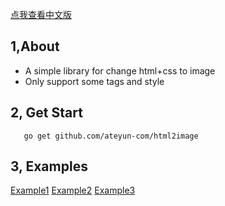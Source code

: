 [点我查看中文版](README.cn.md)

## 1,About
 - A simple library for change html+css to image
 - Only support some tags and style

## 2, Get Start
```
   go get github.com/ateyun-com/html2image
```

## 3, Examples
[Example1](examples/example1/generated.jpg)
[Example2](examples/example2/generated.jpg)
[Example3](examples/example3/generated.jpg)
